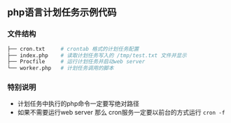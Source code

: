 ## php语言计划任务示例代码

### 文件结构

```bash
├── cron.txt     # crontab 格式的计划任务配置
├── index.php    # 读取计划任务写入的 /tmp/test.txt 文件并显示
├── Procfile     # 运行计划任务并启动web server
└── worker.php   # 计划任务调用的脚本
```

### 特别说明

- 计划任务中执行的php命令一定要写绝对路径
- 如果不需要运行web server 那么 cron服务一定要以前台的方式运行 `cron -f`